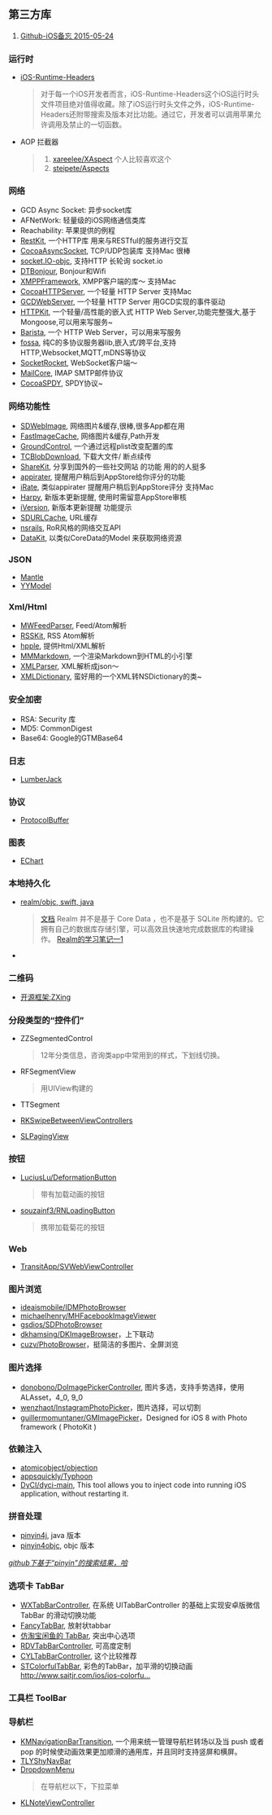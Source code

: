 ## 第三方库

1. [Github-iOS备忘     2015-05-24](http://github.ibireme.com/github/list/ios/)

### 运行时

* [iOS-Runtime-Headers](https://github.com/nst/iOS-Runtime-Headers)
	> 对于每一个iOS开发者而言，iOS-Runtime-Headers这个iOS运行时头文件项目绝对值得收藏。除了iOS运行时头文件之外，iOS-Runtime-Headers还附带搜索及版本对比功能。通过它，开发者可以调用苹果允许调用及禁止的一切函数。

* AOP 拦截器
	> 1. [xareelee/XAspect](https://github.com/xareelee/XAspect) 个人比较喜欢这个
	> 2. [steipete/Aspects](https://github.com/steipete/Aspects)

### 网络

* GCD Async Socket: 异步socket库
* AFNetWork: 轻量级的iOS网络通信类库
* Reachability: 苹果提供的例程
* [RestKit](https://github.com/RestKit/RestKit), 一个HTTP库 用来与RESTful的服务进行交互
* [CocoaAsyncSocket](https://github.com/robbiehanson/CocoaAsyncSocket), TCP/UDP包装库 支持Mac 很棒
* [socket.IO-objc](https://github.com/pkyeck/socket.IO-objc), 支持HTTP 长轮询 socket.io
* [DTBonjour](https://github.com/Cocoanetics/DTBonjour), Bonjour和Wifi
* [XMPPFramework](https://github.com/robbiehanson/XMPPFramework), XMPP客户端的库～ 支持Mac
* [CocoaHTTPServer](https://github.com/robbiehanson/CocoaHTTPServer), 一个轻量 HTTP Server 支持Mac
* [GCDWebServer](https://github.com/swisspol/GCDWebServer), 一个轻量 HTTP Server 用GCD实现的事件驱动
* [HTTPKit](https://github.com/fjolnir/HTTPKit), 	一个轻量/高性能的嵌入式 HTTP Web Server,功能完整强大,基于Mongoose,可以用来写服务~
* [Barista](https://github.com/stevestreza/Barista), 一个 HTTP Web Server，可以用来写服务
* [fossa](https://github.com/cesanta/fossa), 纯C的多协议服务器lib,嵌入式/跨平台,支持HTTP,Websocket,MQTT,mDNS等协议
* [SocketRocket](https://github.com/facebook/SocketRocket), WebSocket客户端～
* [MailCore](https://github.com/MailCore/MailCore), IMAP SMTP邮件协议
* [CocoaSPDY](https://github.com/twitter/CocoaSPDY), SPDY协议~

### 网络功能性

* [SDWebImage](https://github.com/rs/SDWebImage), 网络图片&缓存,很棒,很多App都在用
* [FastImageCache](https://github.com/path/FastImageCache), 网络图片&缓存,Path开发
* [GroundControl](https://github.com/mattt/GroundControl), 一个通过远程plist改变配置的库
* [TCBlobDownload](https://github.com/thibaultCha/TCBlobDownload), 下载大文件/ 断点续传
* [ShareKit](https://github.com/ShareKit/ShareKit), 分享到国外的一些社交网站 的功能 用的的人挺多
* [appirater](https://github.com/arashpayan/appirater), 提醒用户稍后到AppStore给你评分的功能
* [iRate](https://github.com/nicklockwood/iRate), 类似appirater 提醒用户稍后到AppStore评分 支持Mac
* [Harpy](https://github.com/ArtSabintsev/Harpy), 新版本更新提醒, 使用时需留意AppStore审核
* [iVersion](https://github.com/nicklockwood/iVersion), 新版本更新提醒 功能提示
* [SDURLCache](https://github.com/rs/SDURLCache), URL缓存
* [nsrails](https://github.com/dingbat/nsrails), RoR风格的网络交互API
* [DataKit](https://github.com/eaigner/DataKit), 以类似CoreData的Model 来获取网络资源

### JSON

* [Mantle](https://github.com/Mantle/Mantle)
* [YYModel](https://github.com/ibireme/YYModel)

### Xml/Html

* [MWFeedParser](https://github.com/mwaterfall/MWFeedParser), Feed/Atom解析
* [RSSKit](https://github.com/H2CO3/RSSKit), RSS Atom解析
* [hpple](https://github.com/topfunky/hpple), 提供Html/XML解析
* [MMMarkdown](https://github.com/mdiep/MMMarkdown), 	一个渲染Markdown到HTML的小引擎
* [XMLParser](https://github.com/Zedenem/XMLParser), XML解析成json～
* [XMLDictionary](https://github.com/nicklockwood/XMLDictionary), 蛮好用的一个XML转NSDictionary的类~

### 安全加密

* RSA: Security 库
* MD5: CommonDigest
* Base64: Google的GTMBase64

### 日志

* [LumberJack](https://github.com/CocoaLumberjack/CocoaLumberjack)

### 协议

* [ProtocolBuffer](http://www.ibm.com/developerworks/cn/linux/l-cn-gpb/)

### 图表

* [EChart](https://github.com/zhuhuihuihui/EChart)

### 本地持久化

* [realm/objc, swift, java](https://github.com/realm/realm-cocoa)
	> [文档](https://realm.io/docs/objc/latest/)
	> Realm 并不是基于 Core Data ，也不是基于 SQLite 所构建的。它拥有自己的数据库存储引擎，可以高效且快速地完成数据库的构建操作。
	> [Realm的学习笔记—1](http://www.jianshu.com/p/95fd23c4ec5f)
*

### 二维码

* [开源框架:ZXing](http://blog.csdn.net/ysy441088327/article/details/8515556)

### 分段类型的“控件们”

* ZZSegmentedControl
	> 12年分类信息，咨询类app中常用到的样式，下划线切换。

* RFSegmentView
	> 用UIView构建的

* TTSegment

* [RKSwipeBetweenViewControllers](https://github.com/cwRichardKim/RKSwipeBetweenViewControllers)

* [SLPagingView](https://github.com/StefanLage/SLPagingView)

### 按钮

* [LuciusLu/DeformationButton](https://github.com/LuciusLu/DeformationButton)
	> 带有加载动画的按钮
* [souzainf3/RNLoadingButton](https://github.com/souzainf3/RNLoadingButton)
	> 携带加载菊花的按钮

### Web

* [TransitApp/SVWebViewController](https://github.com/TransitApp/SVWebViewController)

### 图片浏览

* [ideaismobile/IDMPhotoBrowser](https://github.com/ideaismobile/IDMPhotoBrowser)
* [michaelhenry/MHFacebookImageViewer](https://github.com/michaelhenry/MHFacebookImageViewer)
* [gsdios/SDPhotoBrowser](https://github.com/gsdios/SDPhotoBrowser)
* [dkhamsing/DKImageBrowser](https://github.com/dkhamsing/DKImageBrowser)，上下联动
* [cuzv/PhotoBrowser](https://github.com/cuzv/PhotoBrowser)，挺简洁的多图片、全屏浏览

### 图片选择

* [donobono/DoImagePickerController](https://github.com/donobono/DoImagePickerController), 图片多选，支持手势选择，使用ALAsset，4_0, 9_0
* [wenzhaot/InstagramPhotoPicker](https://github.com/wenzhaot/InstagramPhotoPicker)，图片选择，可以切割
* [guillermomuntaner/GMImagePicker](https://github.com/guillermomuntaner/GMImagePicker)，Designed for iOS 8 with Photo framework ( PhotoKit )

### 依赖注入

* [atomicobject/objection](https://github.com/atomicobject/objection)
* [appsquickly/Typhoon](https://github.com/appsquickly/Typhoon)
* [DyCI/dyci-main](https://github.com/DyCI/dyci-main), This tool allows you to inject code into running iOS application, without restarting it.

### 拼音处理

* [pinyin4j](http://pinyin4j.sourceforge.net), java 版本
* [pinyin4objc](https://github.com/kimziv/PinYin4Objc), objc 版本

*[github下基于“pinyin”的搜索结果，哈](https://github.com/search?utf8=✓&q=pinyin)*

### 选项卡 TabBar

* [WXTabBarController](https://github.com/leichunfeng/WXTabBarController), 在系统 UITabBarController 的基础上实现安卓版微信 TabBar 的滑动切换功能
* [FancyTabBar](https://github.com/marvelapp/FancyTabBar), 放射状tabbar
* [仿淘宝闲鱼的 TabBar](https://github.com/NoCodeNoWife/LLRiseTabBar-iOS), 突出中心选项
* [RDVTabBarController](https://github.com/robbdimitrov/RDVTabBarController), 可高度定制
* [CYLTabBarController](https://github.com/ChenYilong/CYLTabBarController), 这个比较推荐
* [STColorfulTabBar](https://github.com/saitjr/STColorfulTabBar), 彩色的TabBar，加平滑的切换动画 http://www.saitjr.com/ios/ios-colorfu…

### 工具栏 ToolBar

### 导航栏

* [KMNavigationBarTransition](https://github.com/MoZhouqi/KMNavigationBarTransition), 一个用来统一管理导航栏转场以及当 push 或者 pop 的时候使动画效果更加顺滑的通用库，并且同时支持竖屏和横屏。
* [TLYShyNavBar](https://github.com/telly/TLYShyNavBar)
*	[DropdownMenu](https://github.com/nmattisson/DropdownMenu)
	> 在导航栏以下，下拉菜单
* [KLNoteViewController](https://github.com/KieranLafferty/KLNoteViewController)